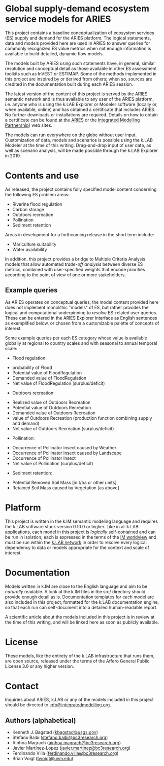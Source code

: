 # Global supply-demand ecosystem service models for ARIES

This project contains a baseline conceptualization of ecosystem services (ES) supply 
and demand for the ARIES platform. The logical statements, data and models provided 
here are used in ARIES to answer queries for commonly recognized ES value metrics 
when not enough information is available to build detailed, dynamic flow models. 

The models built by ARIES using such statements have, in general, similar resolution 
and conceptual detail as those available in other ES assessment toolkits such as 
InVEST or ESTIMAP. Some of the methods implemented in this project are inspired by 
or derived from others; when so, sources are credited in the documentation built 
during each ARIES session.

The latest version of the content of this project is served by the ARIES semantic 
network and is thus available to any user of the ARIES platform, i.e. anyone who 
is using the k.LAB Explorer or Modeler software (locally or, when available, online) 
and has obtained a certificate that includes ARIES. No further downloads or installations 
are required. Details on how to obtain a certificate can be found at the [ARIES](http://aries.integratedmodelling.org) 
or the [Integrated Modelling Partnership](http://www.integratedmodelling.org)} web 
sites.

The models can run everywhere on the globe without user input. Customization of data, 
models and scenarios is possible using the k.LAB Modeler at the time of this writing. 
Drag-and-drop input of user data, as well as scenario analysis, will be made possible 
through the k.LAB Explorer in 2019.

# Contents and use

As released, the project contains fully specified model content concerning the following 
ES problem areas:

* Riverine flood regulation
* Carbon storage
* Outdoors recreation
* Pollination
* Sediment retention

Areas in development for a forthcoming release in the short term include:

* Mariculture suitability
* Water availability

In addition, this project provides a bridge to Multiple Criteria Analysis models 
that allow automated *trade-off analysis* between diverse ES metrics, combined with 
user-specified weights that encode priorities according to the point of view of one 
or more stakeholders.

## Example queries

As ARIES operates on conceptual queries, the model content provided here does not 
implement monolithic "models" of ES, but rather provides the logical and computational 
underpinning to _resolve_ ES-related user queries. These can be entered in the ARIES 
Explorer interface as English sentences as exemplified below, or chosen from a customizable 
palette of concepts of interest. 

Some example queries per each ES category whose value is available globally at regional 
to country scales and with seasonal to annual temporal scale:

* Flood regulation:
- probability of Flood
- Potential value of FloodRegulation
- Demanded value of FloodRegulation
- Net value of FloodRegulation (surplus/deficit)
* Outdoors recreation:
- Realized value of Outdoors Recreation
- Potential value of Outdoors Recreation
- Demanded value of Outdoors Recreation
- value of Outdoors Recreation (production function combining supply and demand)
- Net value of Outdoors Recreation (surplus/deficit)
* Pollination:
- Occurrence of Pollinator Insect caused by Weather
- Occurrence of Pollinator Insect caused by Landscape
- Occurrence of Pollinator Insect
- Net value of Pollination (surplus/deficit)
* Sediment retention:
- Potential Removed Soil Mass [in t/ha or other units]
- Retained Soil Mass caused by Vegetation [as above]

# Platform

This project is written in the k.IM semantic modeling language and requires the k.LAB 
software stack version 0.10.0 or higher. Like in all k.LAB applications, each model 
in this project is _logically_ self-contained and can be run in isolation; each is 
expressed in the terms of the [IM worldview]() and must be run within the [k.LAB network]() 
in order to resolve every logical dependency to data or models appropriate for the 
context and scale of interest.

# Documentation

Models written in k.IM are close to the English language and aim to be _naturally_ 
readable. A look at the k.IM files in the src/ directory should provide enough detail 
as is. Documentation templates for each model are also included in this project, 
formatted for the k.LAB documentation engine, so that each run can self-document 
into a detailed human-readable report. 

A scientific article about the models included in this project is in review at the 
time of this writing, and will be linked here as soon as publicly available.

# License

These models, like the entirety of the k.LAB infrastructure that runs them, are open 
source, released under the terms of the Affero General Public License 3.0 or any 
higher version.

# Contact

Inquiries about ARIES, k.LAB or any of the models included in this project should 
be directed to info@integratedmodelling.org.

## Authors (alphabetical)

* Kenneth J. Bagstad (kbagstad@usgs.gov)
* Stefano Balbi (stefano.balbi@bc3research.org)
* Ainhoa Magrach (ainhoa.magrach@bc3research.org)
* Javier Martínez-Lopez (javier.martinez@bc3research.org)
* Ferdinando Villa (ferdinando.villa@bc3research.org)
* Brian Voigt (bvoigt@uvm.edu)
